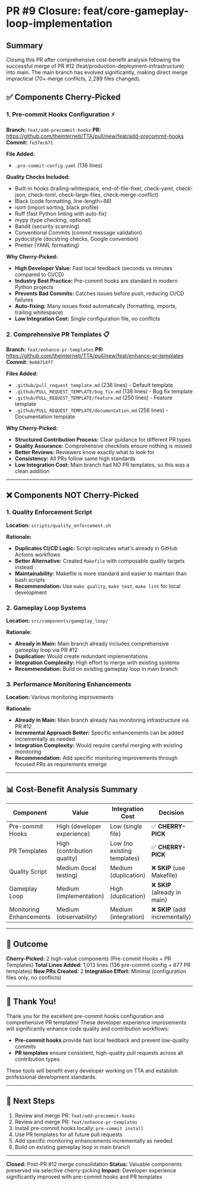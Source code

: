 # PR #9 Closure: feat/core-gameplay-loop-implementation

## Summary

Closing this PR after comprehensive cost-benefit analysis following the successful merge of PR #12 (feat/production-deployment-infrastructure) into main. The main branch has evolved significantly, making direct merge impractical (70+ merge conflicts, 2,289 files changed).

## ✅ Components Cherry-Picked

### 1. Pre-commit Hooks Configuration ⚡
**Branch:** `feat/add-precommit-hooks`
**PR:** https://github.com/theinterneti/TTA/pull/new/feat/add-precommit-hooks
**Commit:** `fe37ec671`

**File Added:**
- `.pre-commit-config.yaml` (136 lines)

**Quality Checks Included:**
- Built-in hooks (trailing-whitespace, end-of-file-fixer, check-yaml, check-json, check-toml, check-large-files, check-merge-conflict)
- Black (code formatting, line-length=88)
- isort (import sorting, black profile)
- Ruff (fast Python linting with auto-fix)
- mypy (type checking, optional)
- Bandit (security scanning)
- Conventional Commits (commit message validation)
- pydocstyle (docstring checks, Google convention)
- Prettier (YAML formatting)

**Why Cherry-Picked:**
- **High Developer Value:** Fast local feedback (seconds vs minutes compared to CI/CD)
- **Industry Best Practice:** Pre-commit hooks are standard in modern Python projects
- **Prevents Bad Commits:** Catches issues before push, reducing CI/CD failures
- **Auto-fixing:** Many issues fixed automatically (formatting, imports, trailing whitespace)
- **Low Integration Cost:** Single configuration file, no conflicts

### 2. Comprehensive PR Templates 📋
**Branch:** `feat/enhance-pr-templates`
**PR:** https://github.com/theinterneti/TTA/pull/new/feat/enhance-pr-templates
**Commit:** `9e08714f7`

**Files Added:**
- `.github/pull_request_template.md` (236 lines) - Default template
- `.github/PULL_REQUEST_TEMPLATE/bug_fix.md` (138 lines) - Bug fix template
- `.github/PULL_REQUEST_TEMPLATE/feature.md` (250 lines) - Feature template
- `.github/PULL_REQUEST_TEMPLATE/documentation.md` (256 lines) - Documentation template

**Why Cherry-Picked:**
- **Structured Contribution Process:** Clear guidance for different PR types
- **Quality Assurance:** Comprehensive checklists ensure nothing is missed
- **Better Reviews:** Reviewers know exactly what to look for
- **Consistency:** All PRs follow same high standards
- **Low Integration Cost:** Main branch had NO PR templates, so this was a clean addition

---

## ❌ Components NOT Cherry-Picked

### 1. Quality Enforcement Script
**Location:** `scripts/quality_enforcement.sh`

**Rationale:**
- **Duplicates CI/CD Logic:** Script replicates what's already in GitHub Actions workflows
- **Better Alternative:** Created `Makefile` with composable quality targets instead
- **Maintainability:** Makefile is more standard and easier to maintain than bash scripts
- **Recommendation:** Use `make quality`, `make test`, `make lint` for local development

### 2. Gameplay Loop Systems
**Location:** `src/components/gameplay_loop/`

**Rationale:**
- **Already in Main:** Main branch already includes comprehensive gameplay loop via PR #12
- **Duplication:** Would create redundant implementations
- **Integration Complexity:** High effort to merge with existing systems
- **Recommendation:** Build on existing gameplay loop in main branch

### 3. Performance Monitoring Enhancements
**Location:** Various monitoring improvements

**Rationale:**
- **Already in Main:** Main branch already has monitoring infrastructure via PR #12
- **Incremental Approach Better:** Specific enhancements can be added incrementally as needed
- **Integration Complexity:** Would require careful merging with existing monitoring
- **Recommendation:** Add specific monitoring improvements through focused PRs as requirements emerge

---

## 📊 Cost-Benefit Analysis Summary

| Component | Value | Integration Cost | Decision |
|-----------|-------|------------------|----------|
| Pre-commit Hooks | High (developer experience) | Low (single file) | ✅ **CHERRY-PICK** |
| PR Templates | High (contribution quality) | Low (no existing templates) | ✅ **CHERRY-PICK** |
| Quality Script | Medium (local testing) | Medium (duplication) | ❌ **SKIP** (use Makefile) |
| Gameplay Loop | Medium (implementation) | High (duplication) | ❌ **SKIP** (already in main) |
| Monitoring Enhancements | Medium (observability) | Medium (integration) | ❌ **SKIP** (add incrementally) |

---

## 🎯 Outcome

**Cherry-Picked:** 2 high-value components (Pre-commit Hooks + PR Templates)
**Total Lines Added:** 1,013 lines (136 pre-commit config + 877 PR templates)
**New PRs Created:** 2
**Integration Effort:** Minimal (configuration files only, no conflicts)

---

## 🙏 Thank You!

Thank you for the excellent pre-commit hooks configuration and comprehensive PR templates! These developer experience improvements will significantly enhance code quality and contribution workflows:

- **Pre-commit hooks** provide fast local feedback and prevent low-quality commits
- **PR templates** ensure consistent, high-quality pull requests across all contribution types

These tools will benefit every developer working on TTA and establish professional development standards.

---

## 📝 Next Steps

1. Review and merge PR: `feat/add-precommit-hooks`
2. Review and merge PR: `feat/enhance-pr-templates`
3. Install pre-commit hooks locally: `pre-commit install`
4. Use PR templates for all future pull requests
5. Add specific monitoring enhancements incrementally as needed
6. Build on existing gameplay loop in main branch

---

**Closed:** Post-PR #12 merge consolidation
**Status:** Valuable components preserved via selective cherry-picking
**Impact:** Developer experience significantly improved with pre-commit hooks and PR templates
